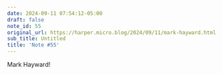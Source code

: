 ```yaml
---
date: 2024-09-11 07:54:12-05:00
draft: false
note_id: 55
original_url: https://harper.micro.blog/2024/09/11/mark-hayward.html
sub_title: Untitled
title: 'Note #55'
---
```


Mark Hayward!